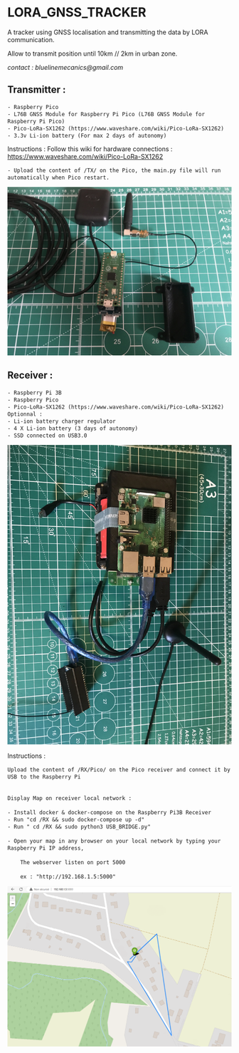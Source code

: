 # LORA_GNSS_TRACKER                                    

A tracker using GNSS localisation and transmitting the data by LORA communication.

Allow to transmit position until 10km // 2km in urban zone.




_contact : bluelinemecanics@gmail.com_





## Transmitter :
    
    - Raspberry Pico
    - L76B GNSS Module for Raspberry Pi Pico (L76B GNSS Module for Raspberry Pi Pico)
    - Pico-LoRa-SX1262 (https://www.waveshare.com/wiki/Pico-LoRa-SX1262)
    - 3.3v Li-ion battery (For max 2 days of autonomy)

Instructions : 
     Follow this wiki for hardware connections : https://www.waveshare.com/wiki/Pico-LoRa-SX1262

    - Upload the content of /TX/ on the Pico, the main.py file will run automatically when Pico restart.

<img src="IMG_9841.jpg" alt="Alt text" title="Optional title">



    





## Receiver :
    
    - Raspberry Pi 3B
    - Raspberry Pico
    - Pico-LoRa-SX1262 (https://www.waveshare.com/wiki/Pico-LoRa-SX1262)
    Optionnal :
    - Li-ion battery charger regulator
    - 4 X Li-ion battery (3 days of autonomy)
    - SSD connected on USB3.0

<img src="IMG_9836.jpg" alt="Alt text" title="Optional title">

    

Instructions :

    Upload the content of /RX/Pico/ on the Pico receiver and connect it by USB to the Raspberry Pi
    
    
    Display Map on receiver local network :
    
    - Install docker & docker-compose on the Raspberry Pi3B Receiver
    - Run "cd /RX && sudo docker-compose up -d"
    - Run " cd /RX && sudo python3 USB_BRIDGE.py"
    
    - Open your map in any browser on your local network by typing your Raspberry Pi IP address,
    
        The webserver listen on port 5000
        
        ex : "http://192.168.1.5:5000"


<img src="map.png" alt="Alt text" title="Optional title">
